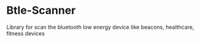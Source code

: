 # Btle-Scanner
Library for scan the bluetooth low energy device like beacons, healthcare, fitness devices

